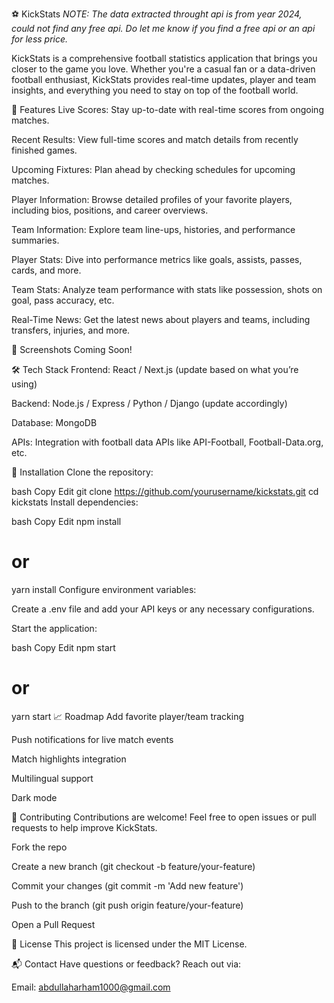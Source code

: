 ⚽ KickStats
*NOTE: The data extracted throught api is from year 2024, could not find any free api. Do let me know if you find a free api or an api for less price.* 

KickStats is a comprehensive football statistics application that brings you closer to the game you love. Whether you're a casual fan or a data-driven football enthusiast, KickStats provides real-time updates, player and team insights, and everything you need to stay on top of the football world.

🚀 Features
Live Scores: Stay up-to-date with real-time scores from ongoing matches.

Recent Results: View full-time scores and match details from recently finished games.

Upcoming Fixtures: Plan ahead by checking schedules for upcoming matches.

Player Information: Browse detailed profiles of your favorite players, including bios, positions, and career overviews.

Team Information: Explore team line-ups, histories, and performance summaries.

Player Stats: Dive into performance metrics like goals, assists, passes, cards, and more.

Team Stats: Analyze team performance with stats like possession, shots on goal, pass accuracy, etc.

Real-Time News: Get the latest news about players and teams, including transfers, injuries, and more.

📸 Screenshots
Coming Soon!

🛠️ Tech Stack
Frontend: React / Next.js (update based on what you’re using)

Backend: Node.js / Express / Python / Django (update accordingly)

Database: MongoDB 

APIs: Integration with football data APIs like API-Football, Football-Data.org, etc.

🔧 Installation
Clone the repository:

bash
Copy
Edit
git clone https://github.com/yourusername/kickstats.git
cd kickstats
Install dependencies:

bash
Copy
Edit
npm install
# or
yarn install
Configure environment variables:

Create a .env file and add your API keys or any necessary configurations.

Start the application:

bash
Copy
Edit
npm start
# or
yarn start
📈 Roadmap
 Add favorite player/team tracking

 Push notifications for live match events

 Match highlights integration

 Multilingual support

 Dark mode

🤝 Contributing
Contributions are welcome! Feel free to open issues or pull requests to help improve KickStats.

Fork the repo

Create a new branch (git checkout -b feature/your-feature)

Commit your changes (git commit -m 'Add new feature')

Push to the branch (git push origin feature/your-feature)

Open a Pull Request

📄 License
This project is licensed under the MIT License.

📬 Contact
Have questions or feedback? Reach out via:

Email: abdullaharham1000@gmail.com
